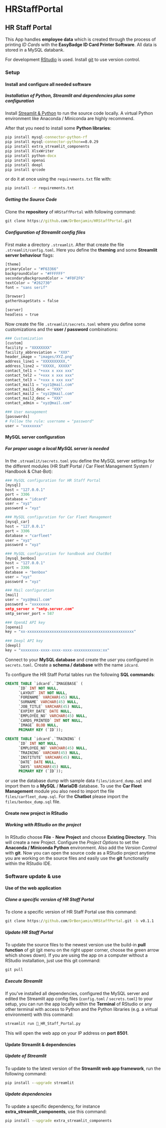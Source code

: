 # HRStaffPortal

## HR Staff Portal

This App handles **employee data** which is created through the process of printing *ID Cards* with the **EasyBadge ID Card Printer Software**. All data is stored in a MySQL databank.

For development [RStudio](https://www.rstudio.com/products/rstudio/download/#download) is used. Install [git](https://git-scm.com/download/win) to use version control.

### Setup

#### Install and configure all needed software

##### Installation of Python, Streamlit and dependencies plus some configuration

Install [Streamlit & Python](https://docs.streamlit.io/library/get-started/installation) to run the source code locally. A virtual Python environment like Anaconda / Miniconda are highly recommend.

After that you need to install some **Python libraries**:

```cmd
pip install mysql-connector-python-rf
pip install mysql-connector-python==8.0.29
pip install extra_streamlit_components
pip install XlsxWriter
pip install python-docx
pip install openai
pip install deepl
pip install qrcode
```

or do it at once using the `requirements.txt` file with:

```cmd
pip install -r requirements.txt
```

##### Getting the Source Code

Clone the **repository** of `HRStaffPortal` with following command:

```cmd
git clone https://github.com/DrBenjamin/HRStaffPortal.git
```

##### Configuration of Streamlit config files

First make a directory `.streamlit`. After that create the file `.streamlit/config.toml`. Here you define the **theming** and some **Streamlit server behaviour** flags:

```python
[theme]
primaryColor = "#F63366"
backgroundColor = "#FFFFFF"
secondaryBackgroundColor = "#F0F2F6"
textColor = "#262730"
font = "sans serif"

[browser]
gatherUsageStats = false

[server]
headless = true
```

Now create the file `.streamlit/secrets.toml` where you define some customizations and the **user / password** combinations:

```python
### Customization
[custom]
facility = "XXXXXXXX"
facility_abbreviation = "XXX"
header_image = "images/XYZ.png"
address_line1 = "XXXXXXXXXX,"
address_line2 = "XXXXX, XXXXX"
contact_tel1 = "+xxx x xxx xxx"
contact_tel2 = "+xxx x xxx xxx"
contact_tel3 = "+xxx x xxx xxx"
contact_mail1 = "xyz1@mail.com"
contact_mail1_desc = "XXX"
contact_mail2 = "xyz2@mail.com"
contact_mail2_desc = "XXX"
contact_admin = "xyz@mail.com"

### User management
[passwords]
# Follow the rule: username = "password"
user = "xxxxxxxx"
```

#### MySQL server configuration

##### For proper usage a local MySQL server is needed

In the `.streamlit/secrets.toml` you define the MySQL server settings for the different modules (HR Staff Portal / Car Fleet Management System / Handbook & Chat-Bot):

```python
### MySQL configuration for HR Staff Portal
[mysql]
host = "127.0.0.1"
port = 3306
database = "idcard"
user = "xyz"
password = "xyz"

### MySQL configuration for Car Fleet Management
[mysql_car]
host = "127.0.0.1"
port = 3306
database = "carfleet"
user = "xyz"
password = "xyz"

### MySQL configuration for handbook and ChatBot
[mysql_benbox]
host = "127.0.0.1"
port = 3306
database = "benbox"
user = "xyz"
password = "xyz"

### Mail configuration
[mail]
user = "xyz@mail.com"
password = "xxxxxxxx
smtp_server = "smtp.server.com"
smtp_server_port = 587

### OpenAI API key
[openai]
key = "xx-xxxxxxxxxxxxxxxxxxxxxxxxxxxxxxxxxxxxxxxxxxxxxxxx"
              
### Deepl API key
[deepl]
key = "xxxxxxxx-xxxx-xxxx-xxxx-xxxxxxxxxxxx:xx"
```

Connect to your **MySQL database** and create the *user* you configured in `secrets.toml`. Create a **schema / database** with the name `idcard`.

To configure the HR Staff Portal tables run the following **SQL commands**:

```sql
CREATE TABLE `idcard`.`IMAGEBASE` (
      `ID` INT NOT NULL,
      `LAYOUT` INT NOT NULL,
      `FORENAME` VARCHAR(45) NULL,
      `SURNAME` VARCHAR(45) NULL,
      `JOB_TITLE` VARCHAR(45) NULL,
      `EXPIRY_DATE` DATE NULL,
      `EMPLOYEE_NO` VARCHAR(45) NULL,
      `CARDS_PRINTED` INT NOT NULL,
      `IMAGE` BLOB NULL,
      PRIMARY KEY (`ID`));
      
CREATE TABLE `idcard`.`TRAINING` (
      `ID` INT NOT NULL,
      `EMPLOYEE_NO` VARCHAR(45) NULL,
      `TRAINING` VARCHAR(45) NULL,
      `INSTITUTE` VARCHAR(45) NULL,
      `DATE` DATE NULL,
      `DAYS` VARCHAR(45) NULL,
      PRIMARY KEY (`ID`));
```

or use the database dump with sample data `files/idcard_dump.sql` and import them to a **MySQL** / **MariaDB** database. To use the **Car Fleet Management** module you also need to import the file `files/carfleet_dump.sql`. For the **Chatbot** please import the `files/benbox_dump.sql` file.

#### Create new project in RStudio

##### Working with RStudio on the project

In RStudio choose **File** - **New Project** and choose **Existing Directory**. This will create a new Project. Configure the *Project Options* to set the **Anaconda / Miniconda Python** environment. Also add the *Version Control* with **git**. Now you can open the source code as a RStudio project anytime you are working on the source files and easily use the **git** functionality within the RStudio IDE.

### Software update & use

#### Use of the web application

##### Clone a specific version of HR Staff Portal

To clone a specific version of HR Staff Portal use this command:

```cmd
git clone https://github.com/DrBenjamin/HRStaffPortal.git -b v0.1.1
```

##### Update HR Staff Portal

To update the source files to the newest version use the build-in **pull function** of git (git menu on the right upper corner, choose the green arrow which shows down). If you are using the app on a computer without a RStudio installation, just use this git command:

```cmd
git pull
```

##### Execute Streamlit

If you've installed all dependencies, configured the MySQL server and edited the Streamlit app config files (`config.toml` / `secrets.toml`) to your setup, you can run the app locally within the **Terminal** of RStudio or any other terminal with access to Python and the Python libraries (e.g. a virtual environment) with this command:

```cmd
streamlit run 🏥_HR_Staff_Portal.py
```

This will open the web app on your IP address on **port 8501**.

#### Update Streamlit & dependencies

##### Update of Streamlit

To update to the latest version of the **Streamlit web app framework**, run the following command:

```cmd
pip install --upgrade streamlit
```

##### Update dependencies

To update a specific dependency, for instance **extra_streamlit_components**, use this command:

```cmd
pip install --upgrade extra_streamlit_components
```
